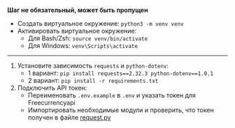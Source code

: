 **Шаг не обязательный, может быть пропущен**

* Создать виртуальное окружение: `python3 -m venv venv`
* Активировать виртуальное окружение: 
  * Для Bash/Zsh: `source venv/bin/activate`
  * Для Windows: `venv\Scripts\activate`

---

1. Установите зависимость `requests` и `python-dotenv`:
   * 1 вариант: `pip install requests==2.32.3 python-dotenv==1.0.1`
   * 2 вариант: `pip install -r requirements.txt`
2. Подключить API токен:
   * Переименовать `.env.example` в `.env` и указать токен для Freecurrencyapi
   * Импортировать необходимые модули и проверить, что токен получен в файле [request.py](../src/request.py)

